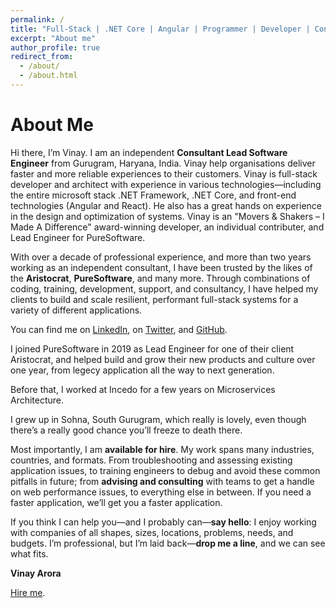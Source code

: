 ```yaml
---
permalink: /
title: "Full-Stack | .NET Core | Angular | Programmer | Developer | Consultant | Freelancer"
excerpt: "About me"
author_profile: true
redirect_from: 
  - /about/
  - /about.html
---
```


About Me
======
Hi there, I’m Vinay. I am an independent **Consultant Lead Software Engineer** from Gurugram, Haryana, India. Vinay help organisations deliver faster and more reliable experiences to their customers. Vinay is full-stack developer and architect with experience in various technologies—including the entire microsoft stack .NET Framework, .NET Core, and front-end technologies (Angular and React). He also has a great hands on experience in the design and optimization of systems. Vinay is an "Movers & Shakers – I Made A Difference" award-winning developer, an individual contributer, and Lead Engineer for PureSoftware.

With over a decade of professional experience, and more than two years working as an independent consultant, I have been trusted by the likes of the **Aristocrat**, **PureSoftware**, and many more. Through combinations of coding, training, development, support, and consultancy, I have helped my clients to build and scale resilient, performant full-stack systems for a variety of different applications.

You can find me on [LinkedIn](https://www.linkedin.com/in/vinuarora/), on [Twitter](https://twitter.com/vinaroar), and [GitHub](https://github.com/vinaykarora).

I joined PureSoftware in 2019 as Lead Engineer for one of their client Aristocrat, and helped build and grow their new products and culture over one year, from legecy application all the way to next generation.

Before that, I worked at Incedo for a few years on Microservices Architecture.

I grew up in Sohna, South Gurugram, which really is lovely, even though there’s a really good chance you’ll freeze to death there.

Most importantly, I am **available for hire**. My work spans many industries, countries, and formats. From troubleshooting and assessing existing application issues, to training engineers to debug and avoid these common pitfalls in future; from **advising and consulting** with teams to get a handle on web performance issues, to everything else in between. If you need a faster application, we’ll get you a faster application.

If you think I can help you—and I probably can—**say hello**: I enjoy working with companies of all shapes, sizes, locations, problems, needs, and budgets. I’m professional, but I’m laid back—**drop me a line**, and we can see what fits.


**Vinay Arora**

[Hire me](mailto:va@vinayaroratech.com?subject=[Hire]%20Vinay%20Arora).